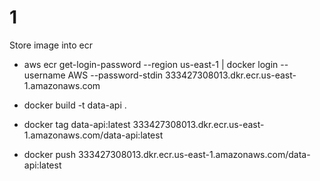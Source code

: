 
# 1

Store image into ecr

- aws ecr get-login-password --region us-east-1 | docker login --username AWS --password-stdin 333427308013.dkr.ecr.us-east-1.amazonaws.com

- docker build -t data-api .

- docker tag data-api:latest 333427308013.dkr.ecr.us-east-1.amazonaws.com/data-api:latest

- docker push 333427308013.dkr.ecr.us-east-1.amazonaws.com/data-api:latest
